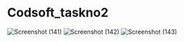 # Codsoft_taskno2


![Screenshot (141)](https://github.com/mabasha17/Codsoft_taskno2/assets/142648512/3a28a453-e3c3-4125-a8e5-0c8a1328ea5d)
![Screenshot (142)](https://github.com/mabasha17/Codsoft_taskno2/assets/142648512/583de7eb-51b2-40bd-b757-f2aa94857016)
![Screenshot (143)](https://github.com/mabasha17/Codsoft_taskno2/assets/142648512/698b9e1f-d401-4481-98ed-434a8ad77fac)

